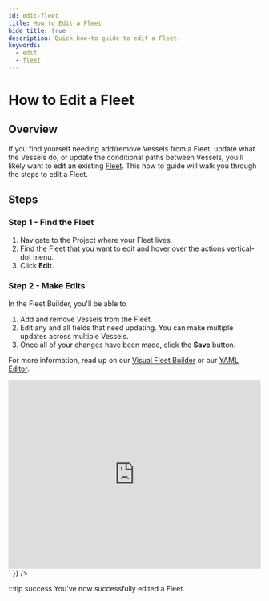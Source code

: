 ```yaml
---
id: edit-fleet
title: How to Edit a Fleet
hide_title: true
description: Quick how-to guide to edit a Fleet.
keywords:
  - edit
  - fleet
---
```


# How to Edit a Fleet

## Overview

If you find yourself needing add/remove Vessels from a Fleet, update what the Vessels do, or update the conditional paths between Vessels, you'll likely want to edit an existing [Fleet](../../reference/vessels.md). This how to guide will walk you through the steps to edit a Fleet.

## Steps

### Step 1 - Find the Fleet

1. Navigate to the Project where your Fleet lives.
2. Find the Fleet that you want to edit and hover over the actions vertical-dot menu.
3. Click **Edit**. 

### Step 2 - Make Edits

In the Fleet Builder, you'll be able to 

1. Add and remove Vessels from the Fleet.
2. Edit any and all fields that need updating. You can make multiple updates across multiple Vessels.
3. Once all of your changes have been made, click the **Save** button.

For more information, read up on our [Visual Fleet Builder](../../reference/fleets/fleets-overview.md#visual-editor) or our [YAML Editor](../../reference/fleets/fleets-overview.md#yaml-editor).

<div dangerouslySetInnerHTML={{ __html: `<div style="position: relative; padding-bottom: calc(66.66666666666666% + 41px); height: 0;"><iframe src="https://demo.arcade.software/G1mFjGGxMKgoSOGOgdiB?embed" frameborder="0" loading="lazy" webkitallowfullscreen mozallowfullscreen allowfullscreen style="position: absolute; top: 0; left: 0; width: 100%; height: 100%;color-scheme: light;" title="How to Edit a Fleet"></iframe></div>
` }} />

:::tip success
You've now successfully edited a Fleet.
